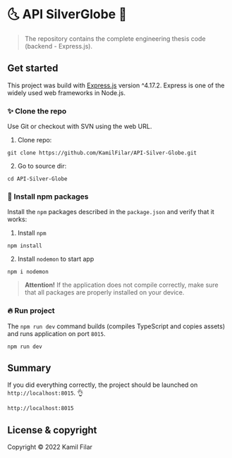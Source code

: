# :last_quarter_moon_with_face: API SilverGlobe :first_quarter_moon_with_face:
> The repository contains the complete engineering thesis code (backend - Express.js).


## Get started
This project was build with [Express.js](https://expressjs.com) version ^4.17.2. Express is one of the widely used web frameworks in Node.js.

### :sparkles: Clone the repo
Use Git or checkout with SVN using the web URL.
1. Clone repo:
```
git clone https://github.com/KamilFilar/API-Silver-Globe.git
```
2. Go to source dir:
```
cd API-Silver-Globe
```

### :construction_worker: Install npm packages
Install the `npm` packages described in the `package.json` and verify that it works:
1. Install `npm`
```
npm install
```
2. Install `nodemon` to start app
```
npm i nodemon
```
> **Attention!** If the application does not compile correctly, make sure that all packages are properly installed on your device.


### :fire: Run project
The `npm run dev` command builds (compiles TypeScript and copies assets)  and runs application on port `8015`.
```
npm run dev
```


## Summary
If you did everything correctly, the project should be launched on `http://localhost:8015`. :ok_hand:
```
http://localhost:8015
```

## License & copyright
Copyright © 2022 Kamil Filar
